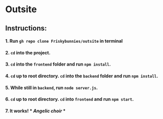# Outsite

## Instructions:

#### 1. Run ```gh repo clone Friskybunnies/outsite``` in terminal
#### 2. ```cd``` into the project. 
#### 3. ```cd``` into the ```frontend``` folder and run ```npm install```.
#### 4. ```cd``` up to root directory. ```cd``` into the ```backend``` folder and run ```npm install```.
#### 5. While still in ```backend```, run ```node server.js```.
#### 6. ```cd``` up to root directory. ```cd``` into ```frontend``` and run ```npm start```.
#### 7. It works! * *Angelic choir* *
